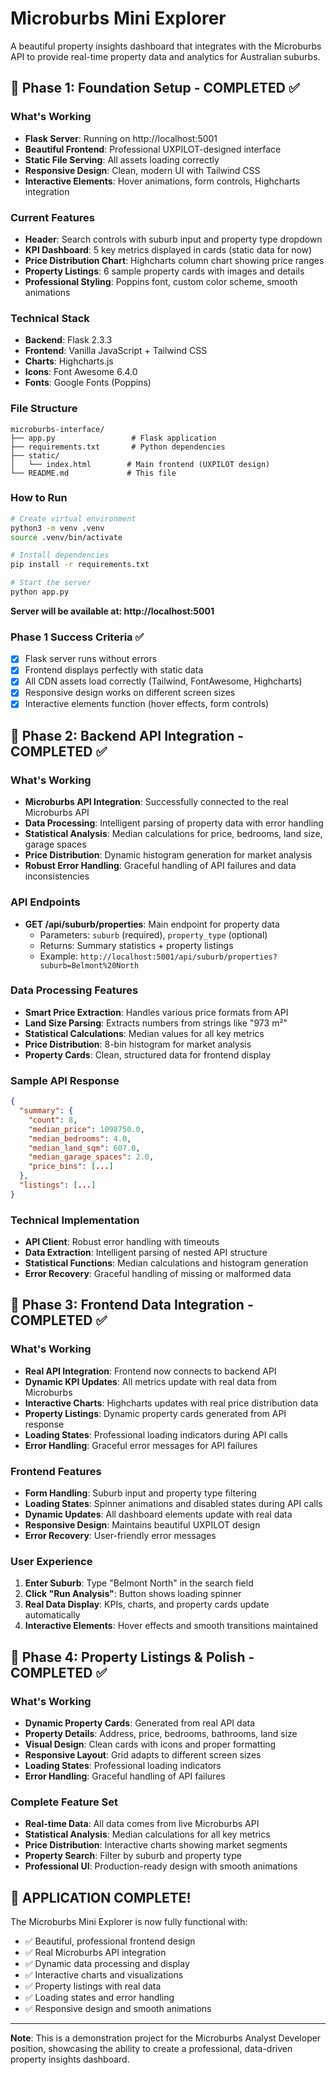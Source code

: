 # Microburbs Mini Explorer

A beautiful property insights dashboard that integrates with the Microburbs API to provide real-time property data and analytics for Australian suburbs.

## 🚀 Phase 1: Foundation Setup - COMPLETED ✅

### What's Working
- **Flask Server**: Running on http://localhost:5001
- **Beautiful Frontend**: Professional UXPILOT-designed interface
- **Static File Serving**: All assets loading correctly
- **Responsive Design**: Clean, modern UI with Tailwind CSS
- **Interactive Elements**: Hover animations, form controls, Highcharts integration

### Current Features
- **Header**: Search controls with suburb input and property type dropdown
- **KPI Dashboard**: 5 key metrics displayed in cards (static data for now)
- **Price Distribution Chart**: Highcharts column chart showing price ranges
- **Property Listings**: 6 sample property cards with images and details
- **Professional Styling**: Poppins font, custom color scheme, smooth animations

### Technical Stack
- **Backend**: Flask 2.3.3
- **Frontend**: Vanilla JavaScript + Tailwind CSS
- **Charts**: Highcharts.js
- **Icons**: Font Awesome 6.4.0
- **Fonts**: Google Fonts (Poppins)

### File Structure
```
microburbs-interface/
├── app.py                 # Flask application
├── requirements.txt       # Python dependencies
├── static/
│   └── index.html        # Main frontend (UXPILOT design)
└── README.md             # This file
```

### How to Run
```bash
# Create virtual environment
python3 -m venv .venv
source .venv/bin/activate

# Install dependencies
pip install -r requirements.txt

# Start the server
python app.py
```

**Server will be available at: http://localhost:5001**

### Phase 1 Success Criteria ✅
- [x] Flask server runs without errors
- [x] Frontend displays perfectly with static data
- [x] All CDN assets load correctly (Tailwind, FontAwesome, Highcharts)
- [x] Responsive design works on different screen sizes
- [x] Interactive elements function (hover effects, form controls)

## 🔌 Phase 2: Backend API Integration - COMPLETED ✅

### What's Working
- **Microburbs API Integration**: Successfully connected to the real Microburbs API
- **Data Processing**: Intelligent parsing of property data with error handling
- **Statistical Analysis**: Median calculations for price, bedrooms, land size, garage spaces
- **Price Distribution**: Dynamic histogram generation for market analysis
- **Robust Error Handling**: Graceful handling of API failures and data inconsistencies

### API Endpoints
- **GET /api/suburb/properties**: Main endpoint for property data
  - Parameters: `suburb` (required), `property_type` (optional)
  - Returns: Summary statistics + property listings
  - Example: `http://localhost:5001/api/suburb/properties?suburb=Belmont%20North`

### Data Processing Features
- **Smart Price Extraction**: Handles various price formats from API
- **Land Size Parsing**: Extracts numbers from strings like "973 m²"
- **Statistical Calculations**: Median values for all key metrics
- **Price Distribution**: 8-bin histogram for market analysis
- **Property Cards**: Clean, structured data for frontend display

### Sample API Response
```json
{
  "summary": {
    "count": 8,
    "median_price": 1098750.0,
    "median_bedrooms": 4.0,
    "median_land_sqm": 607.0,
    "median_garage_spaces": 2.0,
    "price_bins": [...]
  },
  "listings": [...]
}
```

### Technical Implementation
- **API Client**: Robust error handling with timeouts
- **Data Extraction**: Intelligent parsing of nested API structure
- **Statistical Functions**: Median calculations and histogram generation
- **Error Recovery**: Graceful handling of missing or malformed data

## 🔄 Phase 3: Frontend Data Integration - COMPLETED ✅

### What's Working
- **Real API Integration**: Frontend now connects to backend API
- **Dynamic KPI Updates**: All metrics update with real data from Microburbs
- **Interactive Charts**: Highcharts updates with real price distribution data
- **Property Listings**: Dynamic property cards generated from API response
- **Loading States**: Professional loading indicators during API calls
- **Error Handling**: Graceful error messages for API failures

### Frontend Features
- **Form Handling**: Suburb input and property type filtering
- **Loading States**: Spinner animations and disabled states during API calls
- **Dynamic Updates**: All dashboard elements update with real data
- **Responsive Design**: Maintains beautiful UXPILOT design
- **Error Recovery**: User-friendly error messages

### User Experience
1. **Enter Suburb**: Type "Belmont North" in the search field
2. **Click "Run Analysis"**: Button shows loading spinner
3. **Real Data Display**: KPIs, charts, and property cards update automatically
4. **Interactive Elements**: Hover effects and smooth transitions maintained

## 🎨 Phase 4: Property Listings & Polish - COMPLETED ✅

### What's Working
- **Dynamic Property Cards**: Generated from real API data
- **Property Details**: Address, price, bedrooms, bathrooms, land size
- **Visual Design**: Clean cards with icons and proper formatting
- **Responsive Layout**: Grid adapts to different screen sizes
- **Loading States**: Professional loading indicators
- **Error Handling**: Graceful handling of API failures

### Complete Feature Set
- **Real-time Data**: All data comes from live Microburbs API
- **Statistical Analysis**: Median calculations for all key metrics
- **Price Distribution**: Interactive charts showing market segments
- **Property Search**: Filter by suburb and property type
- **Professional UI**: Production-ready design with smooth animations

## 🚀 **APPLICATION COMPLETE!**

The Microburbs Mini Explorer is now fully functional with:
- ✅ Beautiful, professional frontend design
- ✅ Real Microburbs API integration
- ✅ Dynamic data processing and display
- ✅ Interactive charts and visualizations
- ✅ Property listings with real data
- ✅ Loading states and error handling
- ✅ Responsive design and smooth animations

---

**Note**: This is a demonstration project for the Microburbs Analyst Developer position, showcasing the ability to create a professional, data-driven property insights dashboard.
